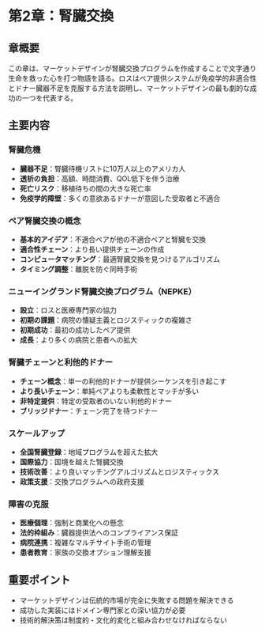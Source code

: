 # 第2章：腎臓交換

## 章概要
この章は、マーケットデザインが腎臓交換プログラムを作成することで文字通り生命を救った心を打つ物語を語る。ロスはペア提供システムが免疫学的非適合性とドナー臓器不足を克服する方法を説明し、マーケットデザインの最も劇的な成功の一つを代表する。

## 主要内容

### 腎臓危機
- **臓器不足**：腎臓待機リストに10万人以上のアメリカ人
- **透析の負担**：高額、時間消費、QOL低下を伴う治療
- **死亡リスク**：移植待ちの間の大きな死亡率
- **免疫学的障壁**：多くの意欲あるドナーが意図した受取者と不適合

### ペア腎臓交換の概念
- **基本的アイデア**：不適合ペアが他の不適合ペアと腎臓を交換
- **適合性チェーン**：より長い提供チェーンの作成
- **コンピュータマッチング**：最適腎臓交換を見つけるアルゴリズム
- **タイミング調整**：離脱を防ぐ同時手術

### ニューイングランド腎臓交換プログラム（NEPKE）
- **設立**：ロスと医療専門家の協力
- **初期の課題**：病院の懐疑主義とロジスティックの複雑さ
- **初期成功**：最初の成功したペア提供
- **成長**：より多くの病院と患者への拡大

### 腎臓チェーンと利他的ドナー
- **チェーン概念**：単一の利他的ドナーが提供シーケンスを引き起こす
- **より長いチェーン**：単純ペアよりも柔軟性とマッチが多い
- **非特定提供**：特定の受取者のいない利他的ドナー
- **ブリッジドナー**：チェーン完了を待つドナー

### スケールアップ
- **全国腎臓登録**：地域プログラムを超えた拡大
- **国際協力**：国境を越えた腎臓交換
- **技術改善**：より良いマッチングアルゴリズムとロジスティックス
- **政策支援**：交換プログラムへの政府支援

### 障害の克服
- **医療個理**：強制と商業化への懸念
- **法的枠組み**：臓器提供法へのコンプライアンス保証
- **病院連携**：複雑なマルチサイト手術の管理
- **患者教育**：家族の交換オプション理解支援

## 重要ポイント
- マーケットデザインは伝統的市場が完全に失敗する問題を解決できる
- 成功した実装にはドメイン専門家との深い協力が必要
- 技術的解決策は制度的・文化的変化と組み合わせなければならない